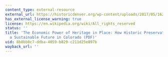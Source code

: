 ```yaml
---
content_type: external-resource
external_url: https://historicdenver.org/wp-content/uploads/2017/05/1620_EconomicBenefitsReport.pdf
has_external_license_warning: true
license: https://en.wikipedia.org/wiki/All_rights_reserved
status: ''
title: 'The Economic Power of Heritage in Place: How Historic Preservation is Building
  a Sustainable Future in Colorado (PDF)'
uid: 8b8bb0c7-ddba-4059-b829-c211d25e897b
wayback_url: ''
---
```

